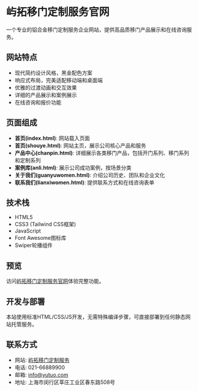 # 屿拓移门定制服务官网

一个专业的铝合金移门定制服务企业网站，提供高品质移门产品展示和在线咨询服务。

## 网站特点

- 现代简约设计风格，黑金配色方案
- 响应式布局，完美适配移动端和桌面端
- 优雅的过渡动画和交互效果
- 详细的产品展示和案例展示
- 在线咨询和报价功能

## 页面组成
- **首页(index.html)**: 网站载入页面
- **首页(shouye.html)**: 网站主页，展示公司核心产品和服务
- **产品中心(chanpin.html)**: 详细展示各类移门产品，包括开门系列、移门系列和定制系列
- **案例库(anli.html)**: 展示公司成功案例，按场景分类
- **关于我们(guanyuwomen.html)**: 介绍公司历史、团队和企业文化
- **联系我们(lianxiwomen.html)**: 提供联系方式和在线咨询表单

## 技术栈

- HTML5
- CSS3 (Tailwind CSS框架)
- JavaScript
- Font Awesome图标库
- Swiper轮播组件

## 预览

访问[屿拓移门定制服务官网](https://xiagudianqiu.github.io/yutuo/index.html)体验完整功能。

## 开发与部署

本站使用标准HTML/CSS/JS开发，无需特殊编译步骤，可直接部署到任何静态网站托管服务。

## 联系方式

- 网站: [屿拓移门定制服务](https://xiagudianqiu.github.io/index/shouye.html)
- 电话: 021-66889900
- 邮箱: info@yutuo.com
- 地址: 上海市闵行区莘庄工业区春东路508号 